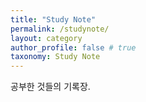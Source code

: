 ```yaml
---
title: "Study Note"
permalink: /studynote/
layout: category
author_profile: false # true
taxonomy: Study Note
---
```


공부한 것들의 기록장.
